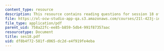```yaml
---
content_type: resource
description: This resource contains reading questions for session 18 of the course.
file: https://ol-ocw-studio-app-qa.s3.amazonaws.com/courses/21l-423j-introduction-to-anglo-american-folk-music-fall-2005/df8b4f72581fd065dc2de4f919fe4eba_ses18.pdf
file_type: application/pdf
parent_uid: 758a22fc-ee85-b859-5db4-991f87357aac
resourcetype: Document
title: ses18.pdf
uid: df8b4f72-581f-d065-dc2d-e4f919fe4eba
---
```

